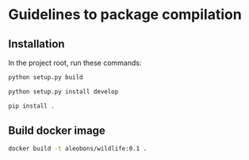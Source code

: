 # Guidelines to package compilation

## Installation

In the project root, run these commands:

```bash	
python setup.py build
```	

```bash
python setup.py install develop

```

```bash
pip install . 

```

## Build docker image

```bash
docker build -t aleobons/wildlife:0.1 .
```